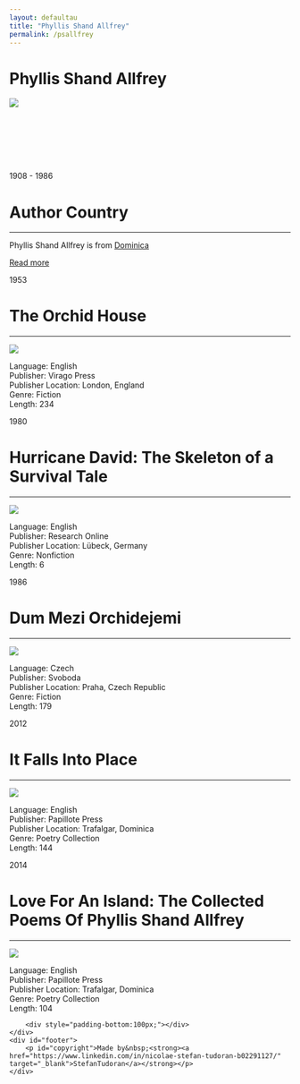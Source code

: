```yaml
---
layout: defaultau
title: "Phyllis Shand Allfrey"
permalink: /psallfrey
---
```

<!-- partial:index.partial.html -->
<div class="content">
    <h1> Phyllis Shand Allfrey</h1>
    <div class="quote">
        <div><img src="https://encrypted-tbn0.gstatic.com/images?q=tbn:ANd9GcRcQgj7t-tGc_7ex_vnJfh91EC3FZh1uXnvrFAKqd6DKpyBprbYXrMDfw681fa1S85r8YA&usqp=CAU" class="logo"></div>
    </div>
    <div class="timeline">
        <div style="padding-bottom:100px;"></div>
        <div class="block">
            <div class="date right"><p class="right"> 1908 - 1986 </p></div>
            <div class="dot"></div>
            <div class="left first">
            <div class="author_country">
                <h1>Author Country</h1><hr>
          <div class="aclocation">   <p> Phyllis Shand Allfrey is from <a href="http://localhost:4000/10"> Dominica </a></p> </div>
              <div class="acreadmore">  <a href="https://en.wikipedia.org/wiki/Phyllis_Shand_Allfrey" target="_blank">Read more</a> </div>
            </div>
            </div>
        </div>
        <div class="block">
            <div class="date left"><p class="left">1953</p></div>
            <div class="dot"></div>
            <div class="right">
                <h1>The Orchid House</h1><hr>
                <p><img src="https://upload.wikimedia.org/wikipedia/en/3/36/TheOrchidHouse.jpg"></p>
                <p>
                Language: English<br>
                Publisher: Virago Press<br>
                Publisher Location: London, England<br>
                Genre: Fiction<br>
                Length: 234<br>
                </p>
            </div>
        </div>
         <div class="block">
            <div class="date right"><p class="right">1980</p></div>
            <div class="dot"></div>
            <div class="left">
                <h1>Hurricane David: The Skeleton of a Survival Tale</h1><hr>
                <p><img src="https://encrypted-tbn0.gstatic.com/images?q=tbn:ANd9GcQ4LIfx8yU34x6Z06G181PrR8ERmBk95kRN0Ub7dXjx&s"></p>
                <p>Language: English<br>
                Publisher: Research Online<br>
                Publisher Location: Lübeck, Germany<br>
                Genre: Nonfiction<br>
                Length: 6<br>
              </p>
            </div>
        </div>
        <div class="block">
            <div class="date left"><p class="left">1986</p></div>
            <div class="dot"></div>
            <div class="right">
                <h1>Dum Mezi Orchidejemi</h1><hr>
                <p><img src="https://www.databazeknih.cz/img/books/41_/41454/dum-mezi-orchidejemi-41454.jpg"></p>
                <p>Language: Czech<br>
                Publisher: Svoboda<br>
                Publisher Location: Praha, Czech Republic<br>
                Genre: Fiction<br>
                Length: 179<br>
                </p>
            </div>
        </div>
        <div class="block">
            <div class="date right"><p class="right">2012</p></div>
            <div class="dot"></div>
            <div class="left">
                <h1>It Falls Into Place</h1><hr>
                <p><img src="https://m.media-amazon.com/images/I/51u-iZ7DwEL.jpg"></p>
                <p>Language: English<br>
                Publisher: Papillote Press<br>
                Publisher Location: Trafalgar, Dominica<br>
                Genre: Poetry Collection<br>
                Length: 144<br>
               </p>
            </div>
        </div>
        <div class="block">
            <div class="date left"><p class="left">2014</p></div>
            <div class="dot"></div>
            <div class="right">
                <h1>Love For An Island: The Collected Poems Of Phyllis Shand Allfrey</h1><hr>
                <p><img src="https://m.media-amazon.com/images/I/51KDQgjH42L._AC_SY780_.jpg"></p>
                <p>Language: English<br>
                Publisher: Papillote Press<br>
                Publisher Location: Trafalgar, Dominica<br>
                Genre: Poetry Collection<br>
                Length: 104<br>
               </p>
            </div>
        </div>
 
        <div style="padding-bottom:100px;"></div>
    </div>
    <div id="footer">
        <p id="copyright">Made by&nbsp;<strong><a href="https://www.linkedin.com/in/nicolae-stefan-tudoran-b02291127/" target="_blank">StefanTudoran</a></strong></p>
    </div>
</div>
<!-- partial -->
  <script src='https://cdnjs.cloudflare.com/ajax/libs/jquery/3.1.1/jquery.min.js'></script><script  src="assets/js/authorscript.js"></script>

